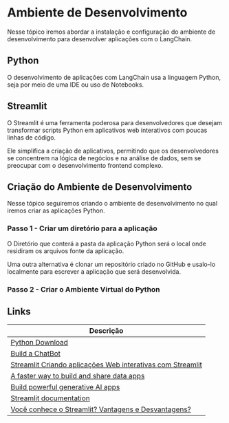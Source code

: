 # Ambiente de Desenvolvimento

>
Nesse tópico iremos abordar a instalação e configuração do 
ambiente de desenvolvimento para desenvolver aplicações 
com o LangChain.
>
## Python 
>
O desenvolvimento de aplicações com LangChain usa a linguagem Python, seja por meio de 
uma IDE ou uso de Notebooks.
>
## Streamlit
>
O Streamlit é uma ferramenta poderosa para desenvolvedores
que desejam transformar scripts Python em aplicativos web 
interativos com poucas linhas de código. 
>
>
Ele simplifica a criação de aplicativos, permitindo que os 
desenvolvedores se concentrem na lógica de negócios e na 
análise de dados, sem se preocupar com o desenvolvimento 
frontend complexo.
>

## Criação do Ambiente de Desenvolvimento
>
Nesse tópico seguiremos criando o ambiente de desenvolvimento
no qual iremos criar as aplicações Python. 
>

### Passo 1 - Criar um diretório para a aplicação
>
O Diretório que conterá a pasta da aplicação Python será 
o local onde residiram os arquivos fonte da aplicação.
>
>
Uma outra alternativa é clonar um repositório 
criado no GitHub e usalo-lo localmente para escrever 
a aplicação que será desenvolvida.
>

### Passo 2 - Criar o Ambiente Virtual do Python
>

>


## 

## Links
| Descrição                 |
|----------------------------------------------------------------|
| [Python Download](https://www.python.org/downloads/)           |
| [Build a ChatBot](https://python.langchain.com/v0.2/docs/tutorials/chatbot/) 
| [Streamlit Criando aplicações Web interativas com Streamlit](https://medium.com/@habbema/streamlit-b955dfbdc0d3#:~:text=Introdu%C3%A7%C3%A3o,p%C3%A1gina%20web%20com%20um%20formul%C3%A1rio.)|
| [A faster way to build and share data apps](https://streamlit.io/)     |
| [Build powerful generative AI apps](https://streamlit.io/generative-ai)     |
| [Streamlit documentation](https://docs.streamlit.io/)
| [Você conhece o Streamlit? Vantagens e Desvantagens?](https://www.youtube.com/watch?v=yPiRb87Ag9U)


